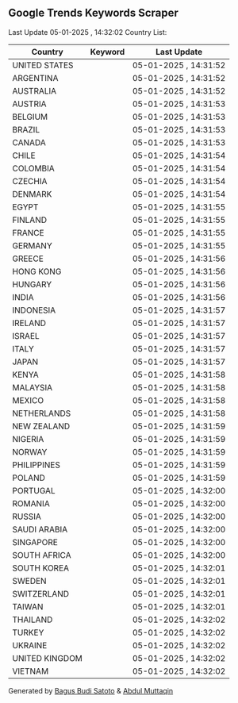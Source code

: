 
## Google Trends Keywords Scraper

Last Update 05-01-2025 , 14:32:02
Country List:

| Country | Keyword | Last Update |
| --- | --- | --- |
| UNITED STATES |  | 05-01-2025 , 14:31:52 |
| ARGENTINA |  | 05-01-2025 , 14:31:52 |
| AUSTRALIA |  | 05-01-2025 , 14:31:52 |
| AUSTRIA |  | 05-01-2025 , 14:31:53 |
| BELGIUM |  | 05-01-2025 , 14:31:53 |
| BRAZIL |  | 05-01-2025 , 14:31:53 |
| CANADA |  | 05-01-2025 , 14:31:53 |
| CHILE |  | 05-01-2025 , 14:31:54 |
| COLOMBIA |  | 05-01-2025 , 14:31:54 |
| CZECHIA |  | 05-01-2025 , 14:31:54 |
| DENMARK |  | 05-01-2025 , 14:31:54 |
| EGYPT |  | 05-01-2025 , 14:31:55 |
| FINLAND |  | 05-01-2025 , 14:31:55 |
| FRANCE |  | 05-01-2025 , 14:31:55 |
| GERMANY |  | 05-01-2025 , 14:31:55 |
| GREECE |  | 05-01-2025 , 14:31:56 |
| HONG KONG |  | 05-01-2025 , 14:31:56 |
| HUNGARY |  | 05-01-2025 , 14:31:56 |
| INDIA |  | 05-01-2025 , 14:31:56 |
| INDONESIA |  | 05-01-2025 , 14:31:57 |
| IRELAND |  | 05-01-2025 , 14:31:57 |
| ISRAEL |  | 05-01-2025 , 14:31:57 |
| ITALY |  | 05-01-2025 , 14:31:57 |
| JAPAN |  | 05-01-2025 , 14:31:57 |
| KENYA |  | 05-01-2025 , 14:31:58 |
| MALAYSIA |  | 05-01-2025 , 14:31:58 |
| MEXICO |  | 05-01-2025 , 14:31:58 |
| NETHERLANDS |  | 05-01-2025 , 14:31:58 |
| NEW ZEALAND |  | 05-01-2025 , 14:31:59 |
| NIGERIA |  | 05-01-2025 , 14:31:59 |
| NORWAY |  | 05-01-2025 , 14:31:59 |
| PHILIPPINES |  | 05-01-2025 , 14:31:59 |
| POLAND |  | 05-01-2025 , 14:31:59 |
| PORTUGAL |  | 05-01-2025 , 14:32:00 |
| ROMANIA |  | 05-01-2025 , 14:32:00 |
| RUSSIA |  | 05-01-2025 , 14:32:00 |
| SAUDI ARABIA |  | 05-01-2025 , 14:32:00 |
| SINGAPORE |  | 05-01-2025 , 14:32:00 |
| SOUTH AFRICA |  | 05-01-2025 , 14:32:00 |
| SOUTH KOREA |  | 05-01-2025 , 14:32:01 |
| SWEDEN |  | 05-01-2025 , 14:32:01 |
| SWITZERLAND |  | 05-01-2025 , 14:32:01 |
| TAIWAN |  | 05-01-2025 , 14:32:01 |
| THAILAND |  | 05-01-2025 , 14:32:02 |
| TURKEY |  | 05-01-2025 , 14:32:02 |
| UKRAINE |  | 05-01-2025 , 14:32:02 |
| UNITED KINGDOM |  | 05-01-2025 , 14:32:02 |
| VIETNAM |  | 05-01-2025 , 14:32:02 |

Generated by [Bagus Budi Satoto](https://github.com/bagussatoto/) & [Abdul Muttaqin](https://github.com/fdciabdul/)
